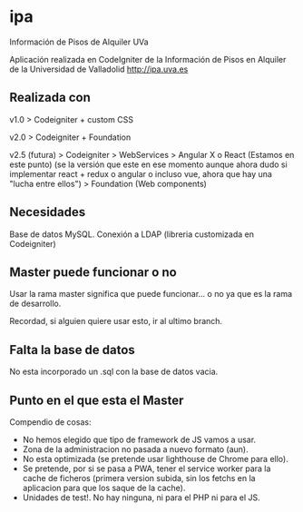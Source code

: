 # ipa
Información de Pisos de Alquiler UVa

Aplicación realizada en CodeIgniter de la Información de Pisos en Alquiler de la Universidad de Valladolid http://ipa.uva.es

## Realizada con
v1.0 > Codeigniter + custom CSS

v2.0 > Codeigniter + Foundation

v2.5 (futura) > Codeigniter > WebServices > Angular X o React (Estamos en este punto) (se la versión que este en ese momento aunque ahora dudo si implementar react + redux o angular o incluso vue, ahora que hay una "lucha entre ellos") > Foundation (Web components)

## Necesidades
Base de datos MySQL.
Conexión a LDAP (libreria customizada en Codeigniter)

## Master puede funcionar o no
Usar la rama master significa que puede funcionar... o no ya que es la rama de desarrollo.

Recordad, si alguien quiere usar esto, ir al ultimo branch.

## Falta la base de datos

No esta incorporado un .sql con la base de datos vacia.

## Punto en el que esta el Master

Compendio de cosas:

- No hemos elegido que tipo de framework de JS vamos a usar.
- Zona de la administracion no pasada a nuevo formato (aun).
- No esta optimizada (se pretende usar lighthouse de Chrome para ello).
- Se pretende, por si se pasa a PWA, tener el service worker para la cache de ficheros (primera version subida, sin los fetchs en la aplicacion para que los saque de la cache).
- Unidades de test!. No hay ninguna, ni para el PHP ni para el JS.
